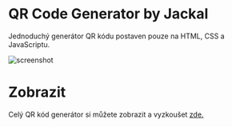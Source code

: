 # QR Code Generator by Jackal

Jednoduchý generátor QR kódu postaven pouze na HTML, CSS a JavaScriptu.

![screenshot](https://i.imgur.com/eNNdpbu.jpg)

# Zobrazit

Celý QR kód generátor si můžete zobrazit a vyzkoušet
[zde.](https://qr.jackal.studio/)
